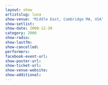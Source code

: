 ```yaml
---
layout: show
artistslug: luna
show-venue: 'Middle East, Cambridge MA, USA'
show-setlist: 
show-date: 2000-12-30
category: 2000
show-radio: 
show-lastfm: 
show-cancelled: 
performers: 
facebook-event-url: 
show-poster-url: 
show-ticket-url: 
show-venue-website: 
show-additional: 
---
```



